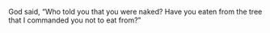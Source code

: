 God said, “Who told you that you were naked? Have you eaten from the tree that I commanded you not to eat from?”